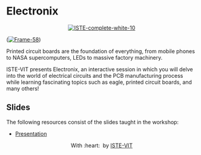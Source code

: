 # Electronix

<p align="center">
 <a href="https://imgbb.com/"><img src="https://i.ibb.co/Y38cWHg/ISTE-complete-white-10.png" alt="ISTE-complete-white-10" border="0" max-height="100px" width="auto"></a> <br> 
</p>

(<a href="https://ibb.co/NmjQms2"><img src="https://i.ibb.co/jWMBWTk/Frame-58.png" alt="Frame-58" border="0"></a>)

Printed circuit boards are the foundation of everything, from mobile phones to NASA supercomputers, LEDs to massive factory machinery.

ISTE-VIT presents Electronix, an interactive session in which you will delve into the world of electrical circuits and the PCB manufacturing process while learning fascinating topics such as eagle, printed circuit boards, and many others!

<h2>Slides</h2>
	
The following resources consist of the slides taught in the workshop:

- <a href="https://docs.google.com/presentation/d/1pFhvP4mxAaklfRwf3dmWqEdmsld-AVqP/edit?usp=sharing&ouid=115530944635330637991&rtpof=true&sd=true">Presentation</a>

<p align="center">
	With :heart: &nbsp;by <a href="https://istevit.in/" target="_blank">ISTE-VIT</a>
</p>
